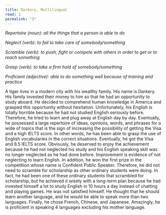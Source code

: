 ```yaml
---
title: Darkery, Multilingual
read: 2
permalink: "3"
---
```


*Repertoire (noun): all the things that a person is able to do*

*Neglect (verb): to fail to take care of somebody/something* 

*Scramble (verb):  to push, fight or compete with others in order to get or to reach something*

*Grasp (verb):  to take a firm hold of somebody/something*

*Proficient (adjective): able to do something well because of training and practice*



A tiger lives in a modern city with his wealthy family. His name is Darkery. His family invested their money to him so that he had an opportunity to study aboard. He decided to comprehend human knowledge in America and grasped this opportunity without hesitation. Unfortunately, his English is totally horrible because he had not studied English seriously before. Therefore, he tried to learn and plug away at English day by day. Eventually, he possessed a large repertoire of ideas, opinions, words, and phrases for a wide of topics that is the sign of increasing the possibility of getting the Visa and a high IELTS score. In other words, he has been able to grasp the use of English vocabularies in the correct situations. Eventually, he got the Visa and 8.5 IELTS score. Obviously, he deserved to enjoy the achievement because he had not neglected his study and his English speaking skill was no longer neglected as he had done before. Improvement is evidence of not neglecting to learn English. In addition, he won the first prize in the competition whose name is Confident Public Speaker. Therefore, he did not need to scramble for scholarship as other ordinary students were doing. In fact, he had been one of these ordinary students that scrambled for scholarship, but he achieved it wisely with a long-term plan because he had invested himself a lot to study English in 10 hours a day instead of chatting and playing games. He was not satisfied himself. He thought that he should learn another language, and he would be able to speak more than two languages. Finally, he chose French, Chinese, and Japanese. Amazingly, he is proficient in speaking 4 languages excluding his mother language.